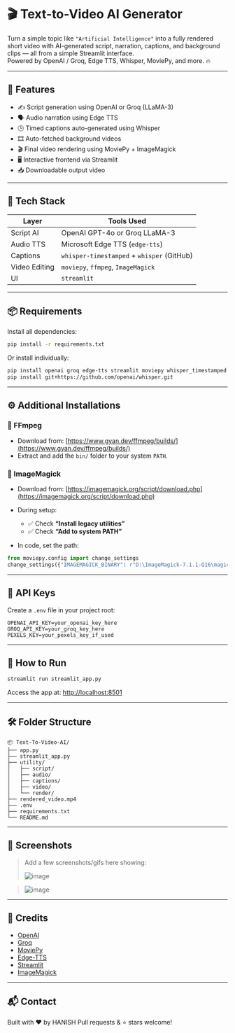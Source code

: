
# 🎬 Text-to-Video AI Generator

Turn a simple topic like `"Artificial Intelligence"` into a fully rendered short video with AI-generated script, narration, captions, and background clips — all from a simple Streamlit interface.  
Powered by OpenAI / Groq, Edge TTS, Whisper, MoviePy, and more. 🔥

---

## 🚀 Features

- ✍️ Script generation using OpenAI or Groq (LLaMA-3)
- 🗣️ Audio narration using Edge TTS
- 🕒 Timed captions auto-generated using Whisper
- 🎞️ Auto-fetched background videos
- 🎬 Final video rendering using MoviePy + ImageMagick
- 🖥️ Interactive frontend via Streamlit
- 📥 Downloadable output video

---

## 🧰 Tech Stack

| Layer         | Tools Used                                       |
|---------------|--------------------------------------------------|
| Script AI     | OpenAI GPT-4o or Groq LLaMA-3                    |
| Audio TTS     | Microsoft Edge TTS (`edge-tts`)                  |
| Captions      | `whisper-timestamped` + `whisper` (GitHub)       |
| Video Editing | `moviepy`, `ffmpeg`, `ImageMagick`               |
| UI            | `streamlit`                                      |

---

## 📦 Requirements

Install all dependencies:

```bash
pip install -r requirements.txt
````

Or install individually:

```bash
pip install openai groq edge-tts streamlit moviepy whisper_timestamped python-dotenv
pip install git+https://github.com/openai/whisper.git
```

---

## ⚙️ Additional Installations

### 🔧 FFmpeg

* Download from: [https://www.gyan.dev/ffmpeg/builds/](https://www.gyan.dev/ffmpeg/builds/)
* Extract and add the `bin/` folder to your system `PATH`.

### 🧙 ImageMagick

* Download from: [https://imagemagick.org/script/download.php](https://imagemagick.org/script/download.php)
* During setup:

  * ✅ Check **“Install legacy utilities”**
  * ✅ Check **“Add to system PATH”**
* In code, set the path:

```python
from moviepy.config import change_settings
change_settings({"IMAGEMAGICK_BINARY": r"D:\ImageMagick-7.1.1-Q16\magick.exe"})
```

---

## 🔐 API Keys

Create a `.env` file in your project root:

```
OPENAI_API_KEY=your_openai_key_here
GROQ_API_KEY=your_groq_key_here
PEXELS_KEY=your_pexels_key_if_used
```

---

## 🧪 How to Run

```bash
streamlit run streamlit_app.py
```

Access the app at:
[http://localhost:8501](http://localhost:8501)

---

## 🛠️ Folder Structure

```
📦 Text-To-Video-AI/
├── app.py
├── streamlit_app.py
├── utility/
│   ├── script/
│   ├── audio/
│   ├── captions/
│   ├── video/
│   └── render/
├── rendered_video.mp4
├── .env
├── requirements.txt
└── README.md
```

---

## 📸 Screenshots

> Add a few screenshots/gifs here showing:
>
> ![image](https://github.com/user-attachments/assets/2e362167-b970-40f9-b90f-478cb9101f8d)

> ![image](https://github.com/user-attachments/assets/c3e6a45a-a10b-483a-bcb1-3737ebfd8908)

---

## 🙌 Credits

* [OpenAI](https://openai.com/)
* [Groq](https://console.groq.com/)
* [MoviePy](https://zulko.github.io/moviepy/)
* [Edge-TTS](https://github.com/rany2/edge-tts)
* [Streamlit](https://streamlit.io/)
* [ImageMagick](https://imagemagick.org/)

---

## 📬 Contact

Built with ❤️ by HANISH
Pull requests & ⭐ stars welcome!
